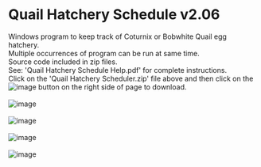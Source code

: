 # Quail Hatchery Schedule  v2.06
Windows program to keep track of Coturnix or Bobwhite Quail egg hatchery.<BR>
Multiple occurrences of program can be run at same time.   
Source code included in zip files.<BR>
See: 'Quail Hatchery Schedule Help.pdf' for complete instructions.<BR>
Click on the 'Quail Hatchery Scheduler.zip' file above and then click on the ![image](https://github.com/inwtx/QuailHatcherySchedule/assets/32821617/b2b1d8dc-c2b9-48d7-a425-92c5a9c05f46)
button on the right side of page to download.
<BR>  
![image](https://github.com/inwtx/QuailHatcherySchedule/assets/32821617/22dc74c9-111d-40f1-ae69-37b13776a959)
<BR><BR>
![image](https://github.com/inwtx/QuailHatcherySchedule/assets/32821617/e08e018e-0985-4aa8-8c01-9bd55323c0b9)
<BR><BR>
![image](https://github.com/inwtx/QuailHatcherySchedule/assets/32821617/3a4bba6d-1c65-4467-b8fe-4bfc1828ae54)
<BR><BR>
![image](https://github.com/inwtx/QuailHatcherySchedule/assets/32821617/b154a321-a0c9-4075-b694-e948ff8ef4ee)
<BR>
<BR>
  

